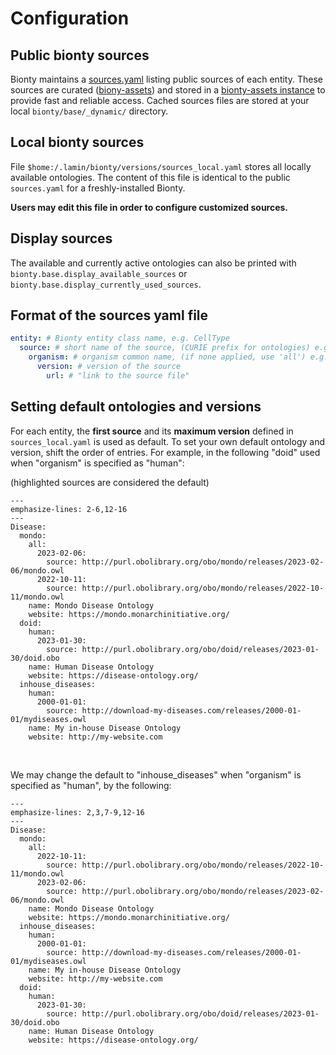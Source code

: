 # Configuration

## Public bionty sources

Bionty maintains a [sources.yaml](https://raw.githubusercontent.com/laminlabs/bionty/main/bionty/base/sources.yaml) listing public sources of each entity.
These sources are curated ([biony-assets](https://github.com/laminlabs/bionty-assets)) and stored in a [bionty-assets instance](https://lamin.ai/laminlabs/bionty-assets/) to provide fast and reliable access.
Cached sources files are stored at your local `bionty/base/_dynamic/` directory.

## Local bionty sources

File `$home:/.lamin/bionty/versions/sources_local.yaml` stores all locally available ontologies.
The content of this file is identical to the public `sources.yaml` for a freshly-installed Bionty.

**Users may edit this file in order to configure customized sources.**

## Display sources

The available and currently active ontologies can also be printed with
`bionty.base.display_available_sources` or `bionty.base.display_currently_used_sources`.

## Format of the sources yaml file

```yaml
entity: # Bionty entity class name, e.g. CellType
  source: # short name of the source, (CURIE prefix for ontologies) e.g. cl
    organism: # organism common name, (if none applied, use 'all') e.g. human
      version: # version of the source
        url: # "link to the source file"
```

## Setting default ontologies and versions

For each entity, the **first source** and its **maximum version** defined in `sources_local.yaml` is used as default.
To set your own default ontology and version, shift the order of entries.
For example, in the following "doid" used when "organism" is specified as "human":

(highlighted sources are considered the default)

```{code-block} yaml
---
emphasize-lines: 2-6,12-16
---
Disease:
  mondo:
    all:
      2023-02-06:
        source: http://purl.obolibrary.org/obo/mondo/releases/2023-02-06/mondo.owl
      2022-10-11:
        source: http://purl.obolibrary.org/obo/mondo/releases/2022-10-11/mondo.owl
    name: Mondo Disease Ontology
    website: https://mondo.monarchinitiative.org/
  doid:
    human:
      2023-01-30:
        source: http://purl.obolibrary.org/obo/doid/releases/2023-01-30/doid.obo
    name: Human Disease Ontology
    website: https://disease-ontology.org/
  inhouse_diseases:
    human:
      2000-01-01:
        source: http://download-my-diseases.com/releases/2000-01-01/mydiseases.owl
    name: My in-house Disease Ontology
    website: http://my-website.com
```

<br>

We may change the default to "inhouse_diseases" when "organism" is specified as "human", by the following:

```{code-block} yaml
---
emphasize-lines: 2,3,7-9,12-16
---
Disease:
  mondo:
    all:
      2022-10-11:
        source: http://purl.obolibrary.org/obo/mondo/releases/2022-10-11/mondo.owl
      2023-02-06:
        source: http://purl.obolibrary.org/obo/mondo/releases/2023-02-06/mondo.owl
    name: Mondo Disease Ontology
    website: https://mondo.monarchinitiative.org/
  inhouse_diseases:
    human:
      2000-01-01:
        source: http://download-my-diseases.com/releases/2000-01-01/mydiseases.owl
    name: My in-house Disease Ontology
    website: http://my-website.com
  doid:
    human:
      2023-01-30:
        source: http://purl.obolibrary.org/obo/doid/releases/2023-01-30/doid.obo
    name: Human Disease Ontology
    website: https://disease-ontology.org/
```
